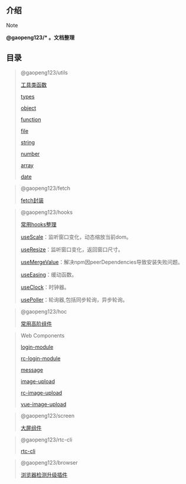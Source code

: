 ## 介绍

> [!NOTE]
> **@gaopeng123/\* 。文档整理**

## 目录

> @gaopeng123/utils
>
>[工具类函数](README)
> 
>[types](src/types/README.md)
> 
>[object](src/object/README.md)
> 
>[function](src/function/README.md)
> 
>[file](src/file/README.md)
> 
>[string](src/string/README.md)
> 
>[number](src/number/README.md)
> 
>[array](src/array/README.md)
> 
>[date](src/date/README.md)

> @gaopeng123/fetch
>
>[fetch封装](md/fetch)

> @gaopeng123/hooks
>
>[常用hooks整理](md/hooks)
> 
>[useScale](md/hooks/useScale)：监听窗口变化，动态缩放当前dom。
> 
>[useResize](md/hooks/useResize)：监听窗口变化，返回窗口尺寸。
> 
>[useMergeValue](md/hooks/useMergeValue)：解决npm因peerDependencies导致安装失败问题。
> 
>[useEasing](md/hooks/useEasing)：缓动函数。
> 
>[useClock](md/hooks/useClock)：时钟器。
> 
> [usePoller](md/hooks/usePoller)：轮询器,包括同步轮询，异步轮询。

> @gaopeng123/hoc
>
>[常用高阶组件](md/hoc)

> Web Components
>
> [login-module](md/login-module)
> 
> [rc-login-module](md/rc-login-module)
> 
> [message](md/message)
> 
> [image-upload](md/image-upload)
> 
> [rc-image-upload](md/rc-image-upload)
> 
> [vue-image-upload](md/vue-image-upload)

> @gaopeng123/screen
>
> [大屏组件](md/screen)

> @gaopeng123/rtc-cli
>
> [rtc-cli](md/rtc-cli)

> @gaopeng123/browser
>
>[浏览器检测升级插件](md/browser)
